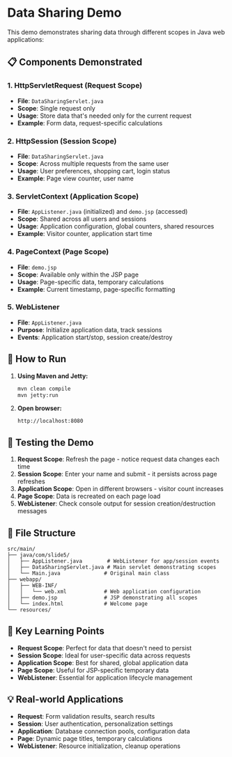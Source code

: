 # Data Sharing Demo

This demo demonstrates sharing data through different scopes in Java web applications:

## 📋 Components Demonstrated

### 1. **HttpServletRequest** (Request Scope)
- **File**: `DataSharingServlet.java`
- **Scope**: Single request only
- **Usage**: Store data that's needed only for the current request
- **Example**: Form data, request-specific calculations

### 2. **HttpSession** (Session Scope)
- **File**: `DataSharingServlet.java`
- **Scope**: Across multiple requests from the same user
- **Usage**: User preferences, shopping cart, login status
- **Example**: Page view counter, user name

### 3. **ServletContext** (Application Scope)
- **File**: `AppListener.java` (initialized) and `demo.jsp` (accessed)
- **Scope**: Shared across all users and sessions
- **Usage**: Application configuration, global counters, shared resources
- **Example**: Visitor counter, application start time

### 4. **PageContext** (Page Scope)
- **File**: `demo.jsp`
- **Scope**: Available only within the JSP page
- **Usage**: Page-specific data, temporary calculations
- **Example**: Current timestamp, page-specific formatting

### 5. **WebListener**
- **File**: `AppListener.java`
- **Purpose**: Initialize application data, track sessions
- **Events**: Application start/stop, session create/destroy

## 🚀 How to Run

1. **Using Maven and Jetty:**
   ```bash
   mvn clean compile
   mvn jetty:run
   ```

2. **Open browser:**
   ```
   http://localhost:8080
   ```

## 🧪 Testing the Demo

1. **Request Scope**: Refresh the page - notice request data changes each time
2. **Session Scope**: Enter your name and submit - it persists across page refreshes
3. **Application Scope**: Open in different browsers - visitor count increases
4. **Page Scope**: Data is recreated on each page load
5. **WebListener**: Check console output for session creation/destruction messages

## 📁 File Structure

```
src/main/
├── java/com/slide5/
│   ├── AppListener.java        # WebListener for app/session events
│   ├── DataSharingServlet.java # Main servlet demonstrating scopes
│   └── Main.java              # Original main class
├── webapp/
│   ├── WEB-INF/
│   │   └── web.xml            # Web application configuration
│   ├── demo.jsp               # JSP demonstrating all scopes
│   └── index.html             # Welcome page
└── resources/
```

## 🎯 Key Learning Points

- **Request Scope**: Perfect for data that doesn't need to persist
- **Session Scope**: Ideal for user-specific data across requests
- **Application Scope**: Best for shared, global application data
- **Page Scope**: Useful for JSP-specific temporary data
- **WebListener**: Essential for application lifecycle management

## 💡 Real-world Applications

- **Request**: Form validation results, search results
- **Session**: User authentication, personalization settings
- **Application**: Database connection pools, configuration data
- **Page**: Dynamic page titles, temporary calculations
- **WebListener**: Resource initialization, cleanup operations
